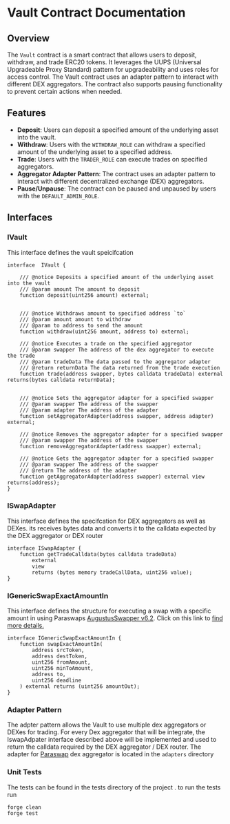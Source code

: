  # Vault Contract Documentation

## Overview

The `Vault` contract is a smart contract that allows users to deposit, withdraw, and trade ERC20 tokens. It leverages the UUPS (Universal Upgradeable Proxy Standard) pattern for upgradeability and uses roles for access control. The Vault contract uses an adapter pattern to interact with different DEX aggregators. 
The contract also supports pausing functionality to prevent certain actions when needed.

## Features

- **Deposit**: Users can deposit a specified amount of the underlying asset into the vault.
- **Withdraw**: Users with the `WITHDRAW_ROLE` can withdraw a specified amount of the underlying asset to a specified address.
- **Trade**: Users with the `TRADER_ROLE` can execute trades on specified aggregators.
- **Aggregator Adapter Pattern**: The contract uses an adapter pattern to interact with different decentralized exchange (DEX) aggregators.
- **Pause/Unpause**: The contract can be paused and unpaused by users with the `DEFAULT_ADMIN_ROLE`.

## Interfaces


### IVault

This interface defines the vault speicifcation

```solidity
interface  IVault {
    
    /// @notice Deposits a specified amount of the underlying asset into the vault
    /// @param amount The amount to deposit
    function deposit(uint256 amount) external;
    

    /// @notice Withdraws amount to specified address `to`
    /// @param amount amount to withdraw
    /// @param to address to send the amount 
    function withdraw(uint256 amount, address to) external;

    /// @notice Executes a trade on the specified aggregator
    /// @param swapper The address of the dex aggregator to execute the trade
    /// @param tradeData The data passed to the aggregator adapter
    /// @return returnData The data returned from the trade execution
    function trade(address swapper, bytes calldata tradeData) external returns(bytes calldata returnData);


    /// @notice Sets the aggregator adapter for a specified swapper
    /// @param swapper The address of the swapper
    /// @param adapter The address of the adapter
    function setAggregatorAdapter(address swapper, address adapter) external;

    /// @notice Removes the aggregator adapter for a specified swapper
    /// @param swapper The address of the swapper
    function removeAggregatorAdapter(address swapper) external;

    /// @notice Gets the aggregator adapter for a specified swapper
    /// @param swapper The address of the swapper
    /// @return The address of the adapter
    function getAggregatorAdapter(address swapper) external view returns(address);
}
```

### ISwapAdapter
This interface defines the specifcation for DEX aggregators as well as DEXes. its receives bytes data and converts it to the calldata expected by the DEX aggregator or DEX router
```solidity
interface ISwapAdapter {
    function getTradeCalldata(bytes calldata tradeData)
        external
        view
        returns (bytes memory tradeCallData, uint256 value);
}
```

### IGenericSwapExactAmountIn

This interface defines the structure for executing a swap with a specific amount in using Paraswaps  [AugustusSwapper v6.2](https://developers.paraswap.network/augustus-swapper/augustus-v6.2). Click on this link to [find more details.](https://developers.paraswap.network/augustus-swapper/augustus-v6.2)

```solidity
interface IGenericSwapExactAmountIn {
    function swapExactAmountIn(
        address srcToken,
        address destToken,
        uint256 fromAmount,
        uint256 minToAmount,
        address to,
        uint256 deadline
    ) external returns (uint256 amountOut);
}
```


### Adapter Pattern
The adpter pattern allows the Vault to use multiple dex aggregators or DEXes for trading. For every Dex aggregator that will be integrate, the IswapAdpater interface described above will be implemented and used to return the calldata required by the DEX aggregator / DEX router. The adapter for [Paraswap](https://doc.paraswap.network/) dex aggregator is located in the `adapters` directory  



### Unit Tests

The tests can be found in the tests directory of the project . to run the tests run

```
forge clean
forge test
```
